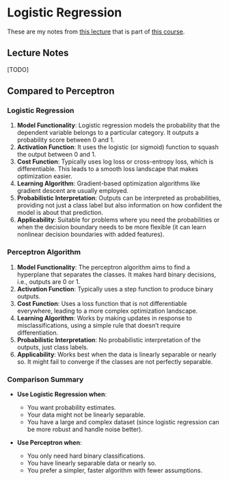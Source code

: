 # Logistic Regression

These are my notes from [this lecture](https://www.youtube.com/watch?v=0naHFT07ja8&list=PLofp2YXfp7TZZ5c7HEChs0_wfEfewLDs7&index=8) that is part of [this course](https://www.cs.utexas.edu/~gdurrett/courses/online-course/materials.html). 

## Lecture Notes

[TODO]

## Compared to Perceptron

### Logistic Regression
1. **Model Functionality**: Logistic regression models the probability that the dependent variable belongs to a particular category. It outputs a probability score between 0 and 1.
2. **Activation Function**: It uses the logistic (or sigmoid) function to squash the output between 0 and 1.
3. **Cost Function**: Typically uses log loss or cross-entropy loss, which is differentiable. This leads to a smooth loss landscape that makes optimization easier.
4. **Learning Algorithm**: Gradient-based optimization algorithms like gradient descent are usually employed.
5. **Probabilistic Interpretation**: Outputs can be interpreted as probabilities, providing not just a class label but also information on how confident the model is about that prediction.
6. **Applicability**: Suitable for problems where you need the probabilities or when the decision boundary needs to be more flexible (it can learn nonlinear decision boundaries with added features).

### Perceptron Algorithm
1. **Model Functionality**: The perceptron algorithm aims to find a hyperplane that separates the classes. It makes hard binary decisions, i.e., outputs are 0 or 1.
2. **Activation Function**: Typically uses a step function to produce binary outputs.
3. **Cost Function**: Uses a loss function that is not differentiable everywhere, leading to a more complex optimization landscape.
4. **Learning Algorithm**: Works by making updates in response to misclassifications, using a simple rule that doesn’t require differentiation.
5. **Probabilistic Interpretation**: No probabilistic interpretation of the outputs, just class labels.
6. **Applicability**: Works best when the data is linearly separable or nearly so. It might fail to converge if the classes are not perfectly separable.

### Comparison Summary
- **Use Logistic Regression when**:
  - You want probability estimates.
  - Your data might not be linearly separable.
  - You have a large and complex dataset (since logistic regression can be more robust and handle noise better).

- **Use Perceptron when**:
  - You only need hard binary classifications.
  - You have linearly separable data or nearly so.
  - You prefer a simpler, faster algorithm with fewer assumptions.
